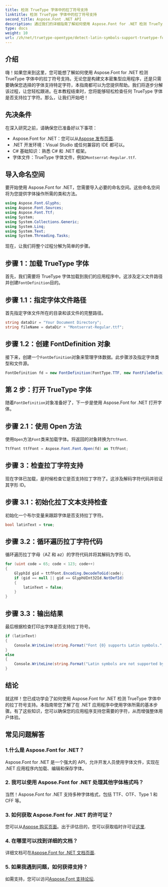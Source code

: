 ```yaml
---
title: 检测 TrueType 字体中的拉丁符号支持
linktitle: 检测 TrueType 字体中的拉丁符号支持
second_title: Aspose.Font .NET API
description: 通过我们的详细指南了解如何使用 Aspose.Font for .NET 检测 TrueType 字体中的拉丁符号支持。非常适合使用 .NET 字体的开发人员。
type: docs
weight: 10
url: /zh/net/truetype-opentype/detect-latin-symbols-support-truetype-fonts/
---
```

## 介绍
嗨！如果您来到这里，您可能想了解如何使用 Aspose.Font for .NET 检测 TrueType 字体中的拉丁符号支持。无论您是构建文本密集型应用程序，还是只需要确保您选择的字体支持特定字符，本指南都可以为您提供帮助。我们将逐步分解该过程，让您轻松跟进。在本教程结束时，您将能够轻松检查任何 TrueType 字体是否支持拉丁字符。那么，让我们开始吧！
## 先决条件
在深入研究之前，请确保您已准备好以下事项：
-  Aspose.Font for .NET：您可以从[Aspose 发布页面](https://releases.aspose.com/font/net/).
- .NET 开发环境：Visual Studio 或任何兼容的 IDE 都可以。
- C# 基础知识：熟悉 C# 和 .NET 框架。
- 字体文件：TrueType 字体文件，例如`Montserrat-Regular.ttf`.
## 导入命名空间
要开始使用 Aspose.Font for .NET，您需要导入必要的命名空间。这些命名空间将为您提供字体操作所需的类和方法。
```csharp
using Aspose.Font.Glyphs;
using Aspose.Font.Sources;
using Aspose.Font.Ttf;
using System;
using System.Collections.Generic;
using System.Linq;
using System.Text;
using System.Threading.Tasks;
```
现在，让我们将整个过程分解为简单的步骤。
## 步骤 1：加载 TrueType 字体
首先，我们需要将 TrueType 字体加载到我们的应用程序中。这涉及定义文件路径并创建`FontDefinition`目的。
## 步骤 1.1：指定字体文件路径
首先指定字体文件所在的目录和该文件的完整路径。
```csharp
string dataDir = "Your Document Directory";
string fileName = dataDir + "Montserrat-Regular.ttf";
```
## 步骤 1.2：创建 FontDefinition 对象
接下来，创建一个`FontDefinition`对象来管理字体数据。此步骤涉及指定字体类型和文件源。
```csharp
FontDefinition fd = new FontDefinition(FontType.TTF, new FontFileDefinition("ttf", new FileSystemStreamSource(fileName)));
```
## 第 2 步：打开 TrueType 字体
随着`FontDefinition`对象准备好了，下一步是使用 Aspose.Font for .NET 打开字体。
## 步骤 2.1：使用 Open 方法
使用`Open`方法`Font`类来加载字体。将返回的对象转换为`TtfFont`.
```csharp
TtfFont ttfFont = Aspose.Font.Font.Open(fd) as TtfFont;
```
## 步骤 3：检查拉丁字符支持
现在字体已加载，是时候检查它是否支持拉丁字符了。这涉及解码字符代码并验证其字形 ID。
## 步骤 3.1：初始化拉丁文本支持检查
初始化一个布尔变量来跟踪字体是否支持拉丁字符。
```csharp
bool latinText = true;
```
## 步骤 3.2：循环遍历拉丁字符代码
循环遍历拉丁字母（AZ 和 az）的字符代码并将其解码为字形 ID。
```csharp
for (uint code = 65; code < 123; code++)
{
    GlyphId gid = ttfFont.Encoding.DecodeToGid(code);
    if (gid == null || gid == GlyphUInt32Id.NotDefId)
    {
        latinText = false;
    }
}
```
## 步骤 3.3：输出结果
最后根据检查打印出字体是否支持拉丁符号。
```csharp
if (latinText)
{
    Console.WriteLine(string.Format("Font {0} supports Latin symbols.", ttfFont.FontName));
}
else
{
    Console.WriteLine(string.Format("Latin symbols are not supported by font {0}.", ttfFont.FontName));
}
```
## 结论
就这样！您已成功学会了如何使用 Aspose.Font for .NET 检测 TrueType 字体中的拉丁符号支持。本指南带您了解了在 .NET 应用程序中使用字体所需的基本步骤。有了这些知识，您可以确保您的应用程序支持您需要的字符，从而增强整体用户体验。
## 常见问题解答
### 1.什么是 Aspose.Font for .NET？
Aspose.Font for .NET 是一个强大的 API，允许开发人员使用字体文件，实现在 .NET 应用程序内加载、编辑和保存字体。
### 2. 我可以使用 Aspose.Font for .NET 处理其他字体格式吗？
当然！Aspose.Font for .NET 支持多种字体格式，包括 TTF、OTF、Type 1 和 CFF 等。
### 3. 如何获取 Aspose.Font for .NET 的许可证？
您可以从[Aspose 购买页面](https://purchase.aspose.com/buy)。出于评估目的，您可以获取临时许可证[这里](https://purchase.aspose.com/temporary-license/).
### 4. 在哪里可以找到详细的文档？
详细文档可在[Aspose.Font for .NET 文档页面](https://reference.aspose.com/font/net/).
### 5. 如果我遇到问题，如何获得支持？
如需支持，您可以访问[Aspose.Font 支持论坛](https://forum.aspose.com/c/font/41).